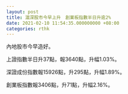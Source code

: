 ```yaml
---
layout: post
title: 滬深股市今早上升　創業板指數半日升逾2%
date: 2021-02-10 11:54:35.000000000 +08:00
categories: rthk
---
```


內地股市今早造好。

上證指數半日升37點，報3640點，升幅1.03%。

深證成份指數報15926點，升295點，升幅1.89%。

創業板指數報3406點，升71點，升幅2.16%。
